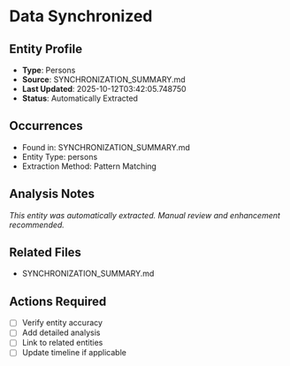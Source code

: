 # Data Synchronized

## Entity Profile
- **Type**: Persons
- **Source**: SYNCHRONIZATION_SUMMARY.md
- **Last Updated**: 2025-10-12T03:42:05.748750
- **Status**: Automatically Extracted

## Occurrences
- Found in: SYNCHRONIZATION_SUMMARY.md
- Entity Type: persons
- Extraction Method: Pattern Matching

## Analysis Notes
*This entity was automatically extracted. Manual review and enhancement recommended.*

## Related Files
- SYNCHRONIZATION_SUMMARY.md

## Actions Required
- [ ] Verify entity accuracy
- [ ] Add detailed analysis
- [ ] Link to related entities
- [ ] Update timeline if applicable
